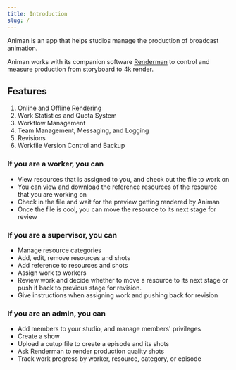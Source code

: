```yaml
---
title: Introduction
slug: /
---
```


Animan is an app that helps studios manage the production of broadcast animation.

Animan works with its companion software [Renderman](renderman/intro) to control and measure production from storyboard to 4k render.

## Features

1. Online and Offline Rendering
1. Work Statistics and Quota System
1. Workflow Management
1. Team Management, Messaging, and Logging
1. Revisions
1. Workfile Version Control and Backup


### If you are a worker, you can

* View resources that is assigned to you, and check out the file to work on
* You can view and download the reference resources of the resource that you are working on
* Check in the file and wait for the preview getting rendered by Animan
* Once the file is cool, you can move the resource to its next stage for review

### If you are a supervisor, you can

* Manage resource categories
* Add, edit, remove resources and shots
* Add reference to resources and shots
* Assign work to workers
* Review work and decide whether to move a resource to its next stage or push it back to previous stage for revision.
* Give instructions when assigning work and pushing back for revision

### If you are an admin, you can

* Add members to your studio, and manage members' privileges
* Create a show
* Upload a cutup file to create a episode and its shots
* Ask Renderman to render production quality shots
* Track work progress by worker, resource, category, or episode

